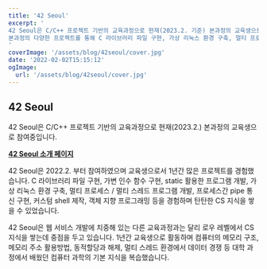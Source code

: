 ```yaml
---
title: '42 Seoul'
excerpt: '
42 Seoul은 C/C++ 프로젝트 기반의 교육과정으로 현재(2023.2. 기준) 본과정의 교육생으로 참여중입니다. 
본과정의 다양한 프로젝트를 통해 C 라이브러리 파일 구현, 가상 리눅스 환경 구축, 멀티 프로세스 / 멀티 스레드 프로그램 개발, 객체 지향 프로그래밍 등을 경험하며 탄탄한 CS 지식을 쌓을 수 있었습니다.
'
coverImage: '/assets/blog/42seoul/cover.jpg'
date: '2022-02-02T15:15:12'
ogImage:
  url: '/assets/blog/42seoul/cover.jpg'
---
```


## 42 Seoul

42 Seoul은 C/C++ 프로젝트 기반의 교육과정으로 현재(2023.2.) 본과정의 교육생으로 참여중입니다. 

**[42 Seoul 소개 페이지](https://42seoul.kr/seoul42/main/view)**

42 Seoul은 2022.2. 부터 참여하였으며 교육생으로서 1년간 많은 프로젝트를 경험했습니다.
C 라이브러리 파일 구현, 가변 인수 함수 구현, static 활용한 프로그램 개발, 가상 리눅스 환경 구축, 멀티 프로세스 / 멀티 스레드 프로그램 개발, 프로세스간 pipe 통신 구현, 커스텀 shell 제작, 객체 지향 프로그래밍 등을 경험하며 탄탄한 CS 지식을 쌓을 수 있었습니다.

42 Seoul은 웹 서비스 개발에 치중해 있는 다른 교육과정과는 달리 로우 레벨에서 CS 지식을 쌓는데 중점을 두고 있습니다. 1년간 교육생으로 활동하며 컴퓨터의 메모리 구조, 메모리 주소 활용방법, 동적할당과 해제, 멀티 스레드 환경에서 데이터 경쟁 등 대학 과정에서 배웠던 컴퓨터 과학의 기본 지식을 복습했습니다.
